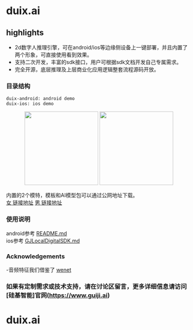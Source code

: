 # duix.ai

## highlights
- 2d数字人推理引擎，可在android/ios等边缘侧设备上一键部署，并且内置了两个形象，可直接使用看到效果。
- 支持二次开发，丰富的sdk接口，用户可根据sdk文档开发自己专属需求。
- 完全开源，底层推理及上层商业化应用逻辑整套流程源码开放。

### 目录结构   
```
duix-android: android demo       
duix-ios: ios demo  
```     

<p align="center">
  <img src="res/女.png" width=200/>
  <img src="res/男.png" width=200/>
</p>

内置的2个模特，模板和AI模型包可以通过公网地址下载。    
[女 链接地址](https://cdn.guiji.ai/duix/digital/model/1712034391673/bendi1_0329.zip)
[男 链接地址](https://digital-public.obs.cn-east-3.myhuaweicloud.com/duix/digital/model/1706009711636/liangwei_540s.zip)

### 使用说明 
android参考 [README.md](./duix-android/dh_aigc_android/README.md)    
ios参考 [GJLocalDigitalSDK.md](./duix-ios/GJLocalDigitalDemo/GJLocalDigitalSDK.md)

### Acknowledgements
-音频特征我们借鉴了 [wenet](https://github.com/wenet-e2e/wenet)  

### 如果有定制需求或技术支持，请在讨论区留言，更多详细信息请访问 [**硅基智能**]官网(https://www.guiji.ai)


# duix.ai
